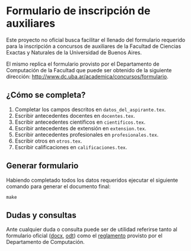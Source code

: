 # Formulario de inscripción de auxiliares

Este proyecto no oficial busca facilitar el llenado del formulario requerido
para la inscripción a concursos de auxiliares de la Facultad de Ciencias Exactas
y Naturales de la Universidad de Buenos Aires.

El mismo replica el formulario provisto por el Departamento de Computación de la
Facultad que puede ser obtenido de la siguiente dirección:
http://www.dc.uba.ar/academica/concursos/formulario.

## ¿Cómo se completa?

1. Completar los campos descritos en `datos_del_aspirante.tex`.
2. Escribir antecedentes docentes en `docentes.tex`.
3. Escribir antecedentes científicos en `cientificos.tex`.
4. Escribir antecedentes de extensión en `extension.tex`.
5. Escribir antecedentes profesionales en `profesionales.tex`.
6. Escribir otros en `otros.tex`.
7. Escribir calificaciones en `calificaciones.tex`.

## Generar formulario

Habiendo completado todos los datos requeridos ejecutar el siguiente comando para
generar el documento final:

```
make
```

## Dudas y consultas

Ante cualquier duda o consulta puede ser de utilidad referirse tanto al
formulario oficial ([docx](https://www.dc.uba.ar/wp-content/uploads/2023/08/FORM-CONC-001-B-Solicitud-de-Inscripcion-a-Concurso-regular-o-a-Seleccion-interina-de-docentes-auxiliares-Antecedentes.docx), [odt](https://www.dc.uba.ar/wp-content/uploads/2023/08/FORM-CONC-001-B-Solicitud-de-Inscripcion-a-Concurso-regular-o-a-Seleccion-interina-de-docentes-auxiliares-Antecedentes.odt)) como el
[reglamento](https://www.dc.uba.ar/wp-content/uploads/2023/04/Texto-ordenado-Reglamento-para-la-provision-de-cargos-de-docentes-auxiliares-abril-2023.pdf) provisto
por el Departamento de Computación.
